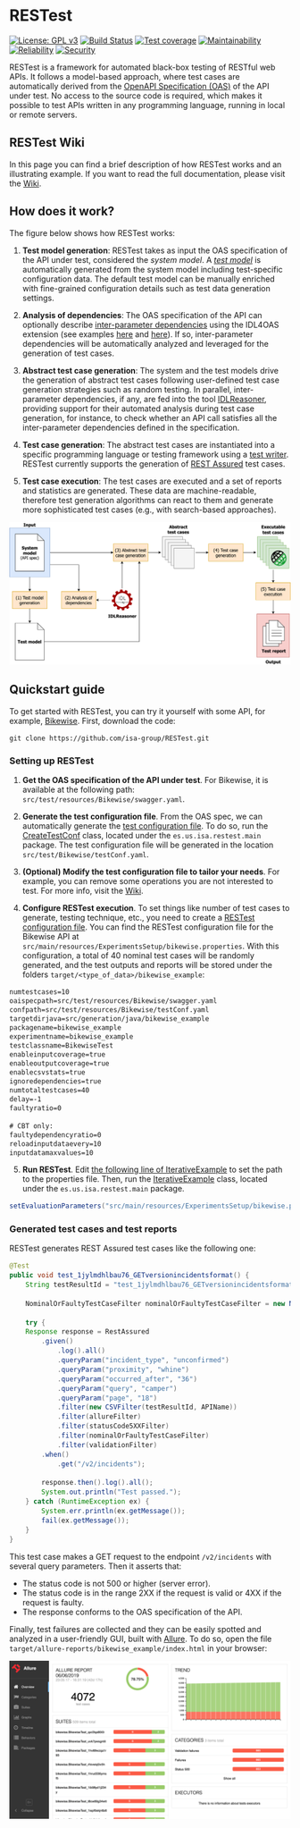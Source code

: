 # RESTest
[![License: GPL v3](https://img.shields.io/badge/License-GPLv3-blue.svg)](https://www.gnu.org/licenses/gpl-3.0)
[![Build Status](https://travis-ci.com/isa-group/RESTest.svg?branch=develop)](https://travis-ci.com/isa-group/RESTest)
[![Test coverage](https://sonarcloud.io/api/project_badges/measure?project=isa-group_RESTest&metric=coverage)](https://sonarcloud.io/component_measures?id=isa-group_RESTest&metric=Coverage)
[![Maintainability](https://sonarcloud.io/api/project_badges/measure?project=isa-group_RESTest&metric=sqale_rating)](https://sonarcloud.io/component_measures?id=isa-group_RESTest&metric=Maintainability)
[![Reliability](https://sonarcloud.io/api/project_badges/measure?project=isa-group_RESTest&metric=reliability_rating)](https://sonarcloud.io/component_measures?id=isa-group_RESTest&metric=Reliability)
[![Security](https://sonarcloud.io/api/project_badges/measure?project=isa-group_RESTest&metric=security_rating)](https://sonarcloud.io/component_measures?id=isa-group_RESTest&metric=Security)

RESTest is a framework for automated black-box testing of RESTful web APIs. It follows a model-based approach, where test cases are automatically derived from the [OpenAPI Specification (OAS)](https://www.openapis.org/) of the API under test. No access to the source code is required, which makes it possible to test APIs written in any programming language, running in local or remote servers.

## RESTest Wiki
In this page you can find a brief description of how RESTest works and an illustrating example. If you want to read the full documentation, please visit the [Wiki](https://github.com/isa-group/RESTest/wiki). 

## How does it work?
The figure below shows how RESTest works:

1. **Test model generation**: RESTest takes as input the OAS specification of the API under test, considered the *system model*. A [*test model*](https://github.com/isa-group/RESTest/wiki/Test-configuration-files) is automatically generated from the system model including test-specific configuration data. The default test model can be manually enriched with fine-grained configuration details such as test data generation settings.

1. **Analysis of dependencies**: The OAS specification of the API can optionally describe [inter-parameter dependencies](https://github.com/isa-group/RESTest/wiki/Inter-parameter-dependencies) using the IDL4OAS extension (see examples [here](https://github.com/isa-group/IDLReasoner/blob/master/src/test/resources/OAS_example.yaml#L45) and [here](https://github.com/isa-group/IDLReasoner/tree/master/src/test/resources)). If so, inter-parameter dependencies will be automatically analyzed and leveraged for the generation of test cases.

1. **Abstract test case generation**: The system and the test models drive the generation of abstract test cases following user-defined test case generation strategies such as random testing. In parallel, inter-parameter dependencies, if any, are fed into the tool [IDLReasoner](https://github.com/isa-group/IDLReasoner), providing support for their automated analysis during test case generation, for instance, to check whether an API call satisfies all the inter-parameter dependencies defined in the specification.

1. **Test case generation**: The abstract test cases are instantiated into a specific programming language or testing framework using a [test writer](https://github.com/isa-group/RESTest/wiki/Writers). RESTest currently supports the generation of [REST Assured](http://rest-assured.io/) test cases.

1. **Test case execution**: The test cases are executed and a set of reports and statistics are generated. These data are machine-readable, therefore test generation algorithms can react to them and generate more sophisticated test cases (e.g., with search-based approaches).

![RESTest](docs/Approach8.png)

## Quickstart guide
To get started with RESTest, you can try it yourself with some API, for example, [Bikewise](https://bikewise.org/). First, download the code:
````
git clone https://github.com/isa-group/RESTest.git
````

### Setting up RESTest

1. **Get the OAS specification of the API under test**. For Bikewise, it is available at the following path: `src/test/resources/Bikewise/swagger.yaml`.

1. **Generate the test configuration file**. From the OAS spec, we can automatically generate the [test configuration file](https://github.com/isa-group/RESTest/wiki/Test-configuration-files). To do so, run the [CreateTestConf](https://github.com/isa-group/RESTest/blob/master/src/main/java/es/us/isa/restest/main/CreateTestConf.java) class, located under the `es.us.isa.restest.main` package. The test configuration file will be generated in the location `src/test/Bikewise/testConf.yaml`.

1. **(Optional) Modify the test configuration file to tailor your needs**. For example, you can remove some operations you are not interested to test. For more info, visit the [Wiki](https://github.com/isa-group/RESTest/wiki/Test-configuration-files).

1. **Configure RESTest execution**. To set things like number of test cases to generate, testing technique, etc., you need to create a [RESTest configuration file](https://github.com/isa-group/RESTest/wiki/Properties-files). You can find the RESTest configuration file for the Bikewise API at `src/main/resources/ExperimentsSetup/bikewise.properties`. With this configuration, a total of 40 nominal test cases will be randomly generated, and the test outputs and reports will be stored under the folders `target/<type_of_data>/bikewise_example`:

```properties
numtestcases=10
oaispecpath=src/test/resources/Bikewise/swagger.yaml
confpath=src/test/resources/Bikewise/testConf.yaml
targetdirjava=src/generation/java/bikewise_example
packagename=bikewise_example
experimentname=bikewise_example
testclassname=BikewiseTest
enableinputcoverage=true
enableoutputcoverage=true
enablecsvstats=true
ignoredependencies=true
numtotaltestcases=40
delay=-1
faultyratio=0

# CBT only:
faultydependencyratio=0
reloadinputdataevery=10
inputdatamaxvalues=10
```

5. **Run RESTest**. Edit [the following line of IterativeExample](https://github.com/isa-group/RESTest/blob/master/src/main/java/es/us/isa/restest/main/IterativeExample.java#L62) to set the path to the properties file. Then, run the [IterativeExample](https://github.com/isa-group/RESTest/blob/master/src/main/java/es/us/isa/restest/main/IterativeExample.java) class, located under the `es.us.isa.restest.main` package.

````java
setEvaluationParameters("src/main/resources/ExperimentsSetup/bikewise.properties");
````

### Generated test cases and test reports

RESTest generates REST Assured test cases like the following one:

```java
@Test
public void test_1jylmdhlbau76_GETversionincidentsformat() {
	String testResultId = "test_1jylmdhlbau76_GETversionincidentsformat";

	NominalOrFaultyTestCaseFilter nominalOrFaultyTestCaseFilter = new NominalOrFaultyTestCaseFilter(false, false, "none");

	try {
  	Response response = RestAssured
		.given()
			.log().all()
			.queryParam("incident_type", "unconfirmed")
			.queryParam("proximity", "whine")
			.queryParam("occurred_after", "36")
			.queryParam("query", "camper")
			.queryParam("page", "18")
			.filter(new CSVFilter(testResultId, APIName))
			.filter(allureFilter)
			.filter(statusCode5XXFilter)
			.filter(nominalOrFaultyTestCaseFilter)
			.filter(validationFilter)
		.when()
			.get("/v2/incidents");

		response.then().log().all();
		System.out.println("Test passed.");
	} catch (RuntimeException ex) {
		System.err.println(ex.getMessage());
		fail(ex.getMessage());
	}	
}
```

This test case makes a GET request to the endpoint `/v2/incidents` with several query parameters. Then it asserts that:
  - The status code is not 500 or higher (server error).
  - The status code is in the range 2XX if the request is valid or 4XX if the request is faulty.
  - The response conforms to the OAS specification of the API.

Finally, test failures are collected and they can be easily spotted and analyzed in a user-friendly GUI, built with [Allure](http://allure.qatools.ru/). To do so, open the file `target/allure-reports/bikewise_example/index.html` in your browser:

![Allure](docs/Allure.png)

